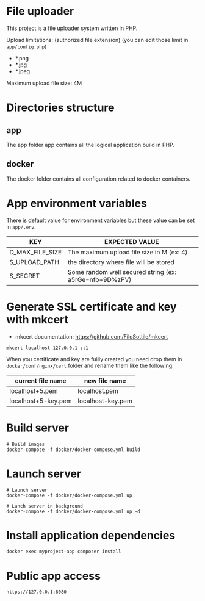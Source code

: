 # File uploader

This project is a file uploader system written in PHP.

Upload limitations: (authorized file extension)
(you can edit those limit in `app/config.php`)

- *.png
- *.jpg
- *.jpeg

Maximum upload file size: 4M

# Directories structure

## app

The app folder app contains all the logical application build in PHP.

## docker

The docker folder contains all configuration related to docker containers.

# App environment variables

There is default value for environment variables but these value can be set in `app/.env`.

| KEY | EXPECTED VALUE |
| --- | --- |
| D_MAX_FILE_SIZE | The maximum upload file size in M (ex: 4) |
| S_UPLOAD_PATH | the directory where file will be stored  |
| S_SECRET | Some random well secured string (ex: a5rGe=nfb+9D%zPV) |

# Generate SSL certificate and key with mkcert

* mkcert documentation: https://github.com/FiloSottile/mkcert

```
mkcert localhost 127.0.0.1 ::1
```
When you certificate and key are fuilly created you need drop them in `docker/conf/nginx/cert` folder and rename them like the following:

| current file name | new file name |
| --- | --- |
| localhost+5.pem | localhost.pem |
| localhost+5-key.pem | localhost-key.pem |

# Build server 
```
# Build images
docker-compose -f docker/docker-compose.yml build
```

# Launch server

```
# Launch server
docker-compose -f docker/docker-compose.yml up

# Lanch server in background
docker-compose -f docker/docker-compose.yml up -d
```

# Install application dependencies

```
docker exec myproject-app composer install
```

# Public app access

```
https://127.0.0.1:8080
```
